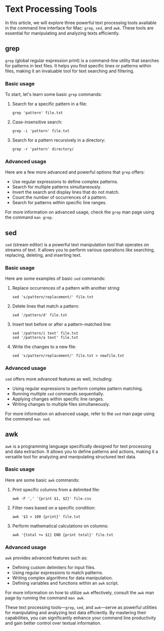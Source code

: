 # Text Processing Tools

In this article, we will explore three powerful text processing tools available in the command line interface for Mac: `grep`, `sed`, and `awk`. These tools are essential for manipulating and analyzing texts efficiently.

## grep

`grep` (global regular expression print) is a command-line utility that searches for patterns in text files. It helps you find specific lines or patterns within files, making it an invaluable tool for text searching and filtering.

### Basic usage

To start, let's learn some basic `grep` commands:

1. Search for a specific pattern in a file:

   ```
   grep 'pattern' file.txt
   ```

2. Case-insensitive search:

   ```
   grep -i 'pattern' file.txt
   ```

3. Search for a pattern recursively in a directory:

   ```
   grep -r 'pattern' directory/
   ```

### Advanced usage

Here are a few more advanced and powerful options that `grep` offers:

- Use regular expressions to define complex patterns.
- Search for multiple patterns simultaneously.
- Invert the search and display lines that do not match.
- Count the number of occurrences of a pattern.
- Search for patterns within specific line ranges.

For more information on advanced usage, check the `grep` man page using the command `man grep`.

## sed

`sed` (stream editor) is a powerful text manipulation tool that operates on streams of text. It allows you to perform various operations like searching, replacing, deleting, and inserting text.

### Basic usage

Here are some examples of basic `sed` commands:

1. Replace occurrences of a pattern with another string:

   ```
   sed 's/pattern/replacement/' file.txt
   ```

2. Delete lines that match a pattern:

   ```
   sed '/pattern/d' file.txt
   ```

3. Insert text before or after a pattern-matched line:

   ```
   sed '/pattern/i text' file.txt
   sed '/pattern/a text' file.txt
   ```

4. Write the changes to a new file:

   ```
   sed 's/pattern/replacement/' file.txt > newfile.txt
   ```

### Advanced usage

`sed` offers more advanced features as well, including:

- Using regular expressions to perform complex pattern matching.
- Running multiple `sed` commands sequentially.
- Applying changes within specific line ranges.
- Writing changes to multiple files simultaneously.

For more information on advanced usage, refer to the `sed` man page using the command `man sed`.

## awk

`awk` is a programming language specifically designed for text processing and data extraction. It allows you to define patterns and actions, making it a versatile tool for analyzing and manipulating structured text data.

### Basic usage

Here are some basic `awk` commands:

1. Print specific columns from a delimited file:

   ```
   awk -F ',' '{print $1, $2}' file.csv
   ```

2. Filter rows based on a specific condition:

   ```
   awk '$3 > 100 {print}' file.txt
   ```

3. Perform mathematical calculations on columns:

   ```
   awk '{total += $1} END {print total}' file.txt
   ```

### Advanced usage

`awk` provides advanced features such as:

- Defining custom delimiters for input files.
- Using regular expressions to match patterns.
- Writing complex algorithms for data manipulation.
- Defining variables and functions within an `awk` script.

For more information on how to utilize `awk` effectively, consult the `awk` man page by running the command `man awk`.

These text processing tools—`grep`, `sed`, and `awk`—serve as powerful utilities for manipulating and analyzing text data efficiently. By mastering their capabilities, you can significantly enhance your command line productivity and gain better control over textual information.